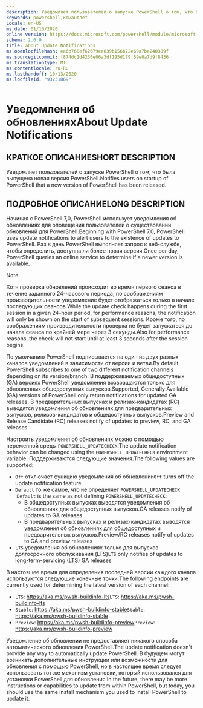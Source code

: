 ```yaml
---
description: Уведомляет пользователей о запуске PowerShell о том, что была выпущена новая версия PowerShell.
keywords: powershell,командлет
Locale: en-US
ms.date: 01/10/2020
online version: https://docs.microsoft.com/powershell/module/microsoft.powershell.core/about/about_update_notifications?view=powershell-7&WT.mc_id=ps-gethelp
schema: 2.0.0
title: about_Update_Notifications
ms.openlocfilehash: ea6b768ef62679ee039b156b72e69a7ba240389f
ms.sourcegitcommit: f874dc1d4236e06a3df195d179f59e0a7d9f8436
ms.translationtype: MT
ms.contentlocale: ru-RU
ms.lasthandoff: 10/13/2020
ms.locfileid: "93231869"
---
```

# <a name="about-update-notifications"></a><span data-ttu-id="b43d1-104">Уведомления об обновлениях</span><span class="sxs-lookup"><span data-stu-id="b43d1-104">About Update Notifications</span></span>

## <a name="short-description"></a><span data-ttu-id="b43d1-105">КРАТКОЕ ОПИСАНИЕ</span><span class="sxs-lookup"><span data-stu-id="b43d1-105">SHORT DESCRIPTION</span></span>

<span data-ttu-id="b43d1-106">Уведомляет пользователей о запуске PowerShell о том, что была выпущена новая версия PowerShell.</span><span class="sxs-lookup"><span data-stu-id="b43d1-106">Notifies users on startup of PowerShell that a new version of PowerShell has been released.</span></span>

## <a name="long-description"></a><span data-ttu-id="b43d1-107">ПОДРОБНОЕ ОПИСАНИЕ</span><span class="sxs-lookup"><span data-stu-id="b43d1-107">LONG DESCRIPTION</span></span>

<span data-ttu-id="b43d1-108">Начиная с PowerShell 7,0, PowerShell использует уведомления об обновлениях для оповещения пользователей о существовании обновлений для PowerShell.</span><span class="sxs-lookup"><span data-stu-id="b43d1-108">Beginning with PowerShell 7.0, PowerShell uses update notifications to alert users to the existence of updates to PowerShell.</span></span> <span data-ttu-id="b43d1-109">Раз в день PowerShell выполняет запрос к веб-службе, чтобы определить, доступна ли более новая версия.</span><span class="sxs-lookup"><span data-stu-id="b43d1-109">Once per day, PowerShell queries an online service to determine if a newer version is available.</span></span>

> [!NOTE]
> <span data-ttu-id="b43d1-110">Хотя проверка обновлений происходит во время первого сеанса в течение заданного 24-часового периода, по соображениям производительности уведомление будет отображаться только в начале последующих сеансов.</span><span class="sxs-lookup"><span data-stu-id="b43d1-110">While the update check happens during the first session in a given 24-hour period, for performance reasons, the notification will only be shown on the start of subsequent sessions.</span></span> <span data-ttu-id="b43d1-111">Кроме того, по соображениям производительности проверка не будет запускаться до начала сеанса по крайней мере через 3 секунды.</span><span class="sxs-lookup"><span data-stu-id="b43d1-111">Also for performance reasons, the check will not start until at least 3 seconds after the session begins.</span></span>

<span data-ttu-id="b43d1-112">По умолчанию PowerShell подписывается на один из двух разных каналов уведомлений в зависимости от версии и ветви.</span><span class="sxs-lookup"><span data-stu-id="b43d1-112">By default, PowerShell subscribes to one of two different notification channels depending on its version/branch.</span></span> <span data-ttu-id="b43d1-113">В поддерживаемых общедоступных (GA) версиях PowerShell уведомления возвращаются только для обновленных общедоступных выпусков.</span><span class="sxs-lookup"><span data-stu-id="b43d1-113">Supported, Generally Available (GA) versions of PowerShell only return notifications for updated GA releases.</span></span> <span data-ttu-id="b43d1-114">В предварительных выпусках и релизах-кандидатах (RC) выводятся уведомления об обновлениях для предварительных выпусков, релизов-кандидатов и общедоступных выпусков.</span><span class="sxs-lookup"><span data-stu-id="b43d1-114">Preview and Release Candidate (RC) releases notify of updates to preview, RC, and GA releases.</span></span>

<span data-ttu-id="b43d1-115">Настроить уведомления об обновлениях можно с помощью переменной среды `POWERSHELL_UPDATECHECK`.</span><span class="sxs-lookup"><span data-stu-id="b43d1-115">The update notification behavior can be changed using the `POWERSHELL_UPDATECHECK` environment variable.</span></span> <span data-ttu-id="b43d1-116">Поддерживаются следующие значения.</span><span class="sxs-lookup"><span data-stu-id="b43d1-116">The following values are supported:</span></span>

- <span data-ttu-id="b43d1-117">`Off` отключает функцию уведомления об обновлении</span><span class="sxs-lookup"><span data-stu-id="b43d1-117">`Off` turns off the update notification feature</span></span>
- <span data-ttu-id="b43d1-118">`Default` то же самое, что не определяет `POWERSHELL_UPDATECHECK` :</span><span class="sxs-lookup"><span data-stu-id="b43d1-118">`Default` is the same as not defining `POWERSHELL_UPDATECHECK`:</span></span>
  - <span data-ttu-id="b43d1-119">В общедоступных выпусках выводятся уведомления об обновлениях для общедоступных выпусков.</span><span class="sxs-lookup"><span data-stu-id="b43d1-119">GA releases notify of updates to GA releases</span></span>
  - <span data-ttu-id="b43d1-120">В предварительных выпусках и релизах-кандидатах выводятся уведомления об обновлениях для общедоступных и предварительных выпусков.</span><span class="sxs-lookup"><span data-stu-id="b43d1-120">Preview/RC releases notify of updates to GA and preview releases</span></span>
- <span data-ttu-id="b43d1-121">`LTS` уведомления об обновлениях только для выпусков долгосрочного обслуживания (LTS)</span><span class="sxs-lookup"><span data-stu-id="b43d1-121">`LTS` only notifies of updates to long-term-servicing (LTS) GA releases</span></span>

<span data-ttu-id="b43d1-122">В настоящее время для определения последней версии каждого канала используются следующие конечные точки:</span><span class="sxs-lookup"><span data-stu-id="b43d1-122">The following endpoints are currently used for determining the latest version of each channel:</span></span>

- <span data-ttu-id="b43d1-123">`LTS`: https://aka.ms/pwsh-buildinfo-lts</span><span class="sxs-lookup"><span data-stu-id="b43d1-123">`LTS`: https://aka.ms/pwsh-buildinfo-lts</span></span>
- <span data-ttu-id="b43d1-124">`Stable`: https://aka.ms/pwsh-buildinfo-stable</span><span class="sxs-lookup"><span data-stu-id="b43d1-124">`Stable`: https://aka.ms/pwsh-buildinfo-stable</span></span>
- <span data-ttu-id="b43d1-125">`Preview`: https://aka.ms/pwsh-buildinfo-preview</span><span class="sxs-lookup"><span data-stu-id="b43d1-125">`Preview`: https://aka.ms/pwsh-buildinfo-preview</span></span>

<span data-ttu-id="b43d1-126">Уведомление об обновлении не предоставляет никакого способа автоматического обновления PowerShell.</span><span class="sxs-lookup"><span data-stu-id="b43d1-126">The update notification doesn't provide any way to automatically update PowerShell.</span></span> <span data-ttu-id="b43d1-127">В будущем могут возникать дополнительные инструкции или возможности для обновления с помощью PowerShell, но в настоящее время следует использовать тот же механизм установки, который использовался для установки PowerShell для обновления.</span><span class="sxs-lookup"><span data-stu-id="b43d1-127">In the future, there may be more instructions or capabilities to update from within PowerShell, but today, you should use the same install mechanism you used to install PowerShell to update it.</span></span>
